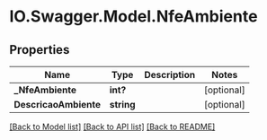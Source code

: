 # IO.Swagger.Model.NfeAmbiente
## Properties

Name | Type | Description | Notes
------------ | ------------- | ------------- | -------------
**_NfeAmbiente** | **int?** |  | [optional] 
**DescricaoAmbiente** | **string** |  | [optional] 

[[Back to Model list]](../README.md#documentation-for-models) [[Back to API list]](../README.md#documentation-for-api-endpoints) [[Back to README]](../README.md)

